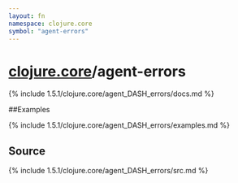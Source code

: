 ```yaml
---
layout: fn
namespace: clojure.core
symbol: "agent-errors"
---
```


# [clojure.core](../)/agent-errors

{% include 1.5.1/clojure.core/agent_DASH_errors/docs.md %}

##Examples

{% include 1.5.1/clojure.core/agent_DASH_errors/examples.md %}
## Source
{% include 1.5.1/clojure.core/agent_DASH_errors/src.md %}

